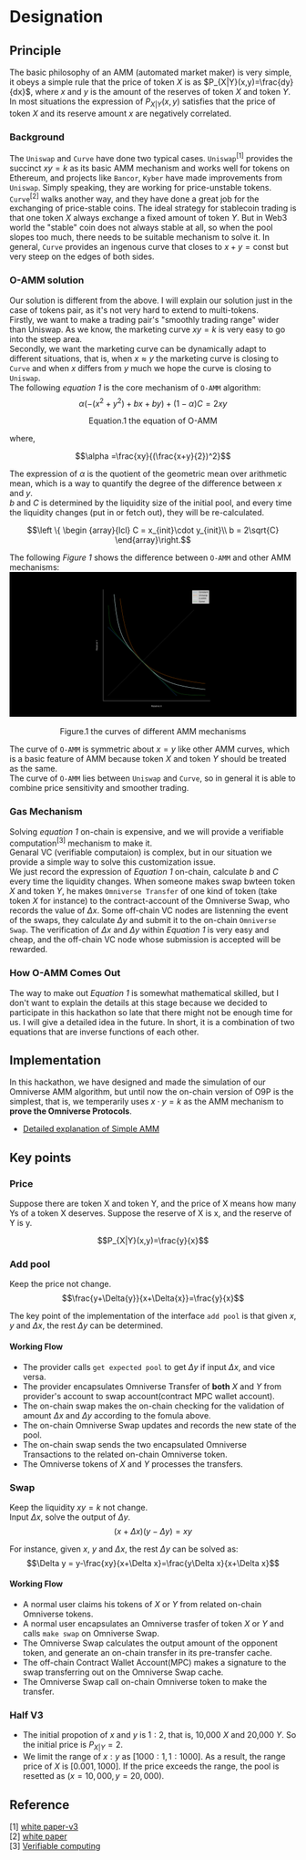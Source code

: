 # Designation
## Principle
The basic philosophy of an AMM (automated market maker) is very simple, it obeys a simple rule that the price of token $X$ is as $P_{X|Y}(x,y)=\frac{dy}{dx}$, where $x$ and $y$ is the amount of the reserves of token $X$ and token $Y$. In most situations the expression of $P_{X|Y}(x,y)$ satisfies that the price of token $X$ and its reserve amount $x$ are negatively correlated.  
### Background
The `Uniswap` and `Curve` have done two typical cases. `Uniswap`<sup>[1]</sup> provides the succinct $xy=k$ as its basic AMM mechanism and works well for tokens on Ethereum, and projects like `Bancor`, `Kyber` have made improvements from `Uniswap`. Simply speaking, they are working for price-unstable tokens.  
`Curve`<sup>[2]</sup> walks another way, and they have done a great job for the exchanging of price-stable coins. The ideal strategy for stablecoin trading is that one token $X$ always exchange a fixed amount of token $Y$. But in Web3 world the "stable" coin does not always stable at all, so when the pool slopes too much, there needs to be suitable mechanism to solve it. In general, `Curve` provides an ingenous curve that closes to $x+y=\text{const}$ but very steep on the edges of both sides.  

### O-AMM solution
Our solution is different from the above. I will explain our solution just in the case of tokens pair, as it's not very hard to extend to multi-tokens.   
Firstly, we want to make a trading pair's "smoothly trading range" wider than Uniswap. As we know, the marketing curve $xy=k$ is very easy to go into the steep area.  
Secondly, we want the marketing curve can be dynamically adapt to different situations, that is, when $x\approx y$ the marketing curve is closing to `Curve` and when $x$ differs from $y$ much we hope the curve is closing to `Uniswap`.  
The following *equation 1* is the core mechanism of `O-AMM` algorithm:  
$$\alpha(-(x^2+y^2)+bx+by)+(1-\alpha)C=2xy$$  
<p align="center">Equation.1 the equation of O-AMM</p>  
where,  

$$\alpha =\frac{xy}{(\frac{x+y}{2})^2}$$  

The expression of $\alpha$ is the quotient of the geometric mean over arithmetic mean, which is a way to quantify the degree of the difference between $x$ and $y$.  
$b$ and $C$ is determined by the liquidity size of the initial pool, and every time the liquidity changes (put in or fetch out), they will be re-calculated.  

$$\left \{ \begin {array}{lcl}
C = x_{init}\cdot y_{init}\\
b = 2\sqrt{C}
\end{array}\right.$$  

The following *Figure 1* shows the difference between `O-AMM` and other AMM mechanisms:  
![img](./assets/Figure_1.png)  
<p align="center">Figure.1 the curves of different AMM mechanisms</p>  

The curve of `O-AMM` is symmetric about $x = y$ like other AMM curves, which is a basic feature of AMM because token $X$ and token $Y$ should be treated as the same.  
The curve of `O-AMM` lies between `Uniswap` and `Curve`, so in general it is able to combine price sensitivity and smoother trading.  

### Gas Mechanism
Solving *equation 1* on-chain is expensive, and we will provide a verifiable computation<sup>[3]</sup> mechanism to make it.  
Genaral VC (verifiable computaion) is complex, but in our situation we provide a simple way to solve this customization issue.  
We just record the expression of *Equation 1* on-chain, calculate $b$ and $C$ every time the liquidity changes. When someone makes swap bwteen token $X$ and token $Y$, he makes `Omniverse Transfer` of one kind of token (take token $X$ for instance) to the contract-account of the Omniverse Swap, who records the value of $\Delta{x}$. Some off-chain VC nodes are listenning the event of the swaps, they calculate $\Delta{y}$ and submit it to the on-chain `Omniverse Swap`. The verification of $\Delta{x}$ and $\Delta{y}$ within *Equation 1* is very easy and cheap, and the off-chain VC node whose submission is accepted will be rewarded.  

### How O-AMM Comes Out
The way to make out *Equation 1* is somewhat mathematical skilled, but I don't want to explain the details at this stage because we decided to participate in this hackathon so late that there might not be enough time for us. I will give a detailed idea in the future. In short, it is a combination of two equations that are inverse functions of each other.  

## Implementation
In this hackathon, we have designed and made the simulation of our Omniverse AMM algorithm, but until now the on-chain version of O9P is the simplest, that is, we temperarily uses $x\cdot y=k$ as the AMM mechanism to **prove the Omniverse Protocols**.  
* [Detailed explanation of Simple AMM](https://github.com/xiyu1984/Blog/blob/main/docs/AMM/uniswap%20explanation.md)

## Key points
### Price
Suppose there are token X and token Y, and the price of X means how many Ys of a token X deserves. Suppose the reserve of X is x, and the reserve of Y is y.  

$$P_{X|Y}(x,y)=\frac{y}{x}$$

### Add pool
Keep the price not change.  
$$\frac{y+\Delta{y}}{x+\Delta{x}}=\frac{y}{x}$$  

The key point of the implementation of the interface `add pool` is that given $x$, $y$ and $\Delta x$, the rest $\Delta y$ can be determined.  

#### Working Flow
* The provider calls `get expected pool` to get $\Delta y$ if input $\Delta x$, and vice versa.
* The provider encapsulates Omniverse Transfer of **both** $X$ and $Y$ from provider's account to swap account(contract MPC wallet account).
* The on-chain swap makes the on-chain checking for the validation of amount $\Delta x$ and $\Delta y$ according to the fomula above.
* The on-chain Omniverse Swap updates and records the new state of the pool.
* The on-chain swap sends the two encapsulated Omniverse Transactions to the related on-chain Omniverse token.
* The Omniverse tokens of $X$ and $Y$ processes the transfers.

### Swap
Keep the liquidity $xy=k$ not change.  
Input $\Delta x$, solve the output of $\Delta y$.  
$$(x+\Delta x)(y-\Delta y)=xy$$  

For instance, given $x$, $y$ and $\Delta x$, the rest $\Delta y$ can be solved as:  
$$\Delta y = y-\frac{xy}{x+\Delta x}=\frac{y\Delta x}{x+\Delta x}$$  

#### Working Flow
* A normal user claims his tokens of $X$ or $Y$ from related on-chain Omniverse tokens.
* A normal user encapsulates an Omniverse trasfer of token $X$ or $Y$ and calls `make swap` on Omniverse Swap.
* The Omniverse Swap calculates the output amount of the opponent token, and generate an on-chain transfer in its pre-transfer cache.
* The off-chain Contract Wallet Account(MPC) makes a signature to the swap transferring out on the Omniverse Swap cache.
* The Omniverse Swap call on-chain Omniverse token to make the transfer.
 
### Half V3
* The initial propotion of $x$ and $y$ is $1:2$, that is, 10,000 $X$ and 20,000 $Y$. So the initial price is $P_{X|Y}=2$. 
* We limit the range of $x:y$ as $[1000:1, 1:1000]$. As a result, the range price of $X$ is $[0.001, 1000]$. If the price exceeds the range, the pool is resetted as $(x=10,000, y=20,000)$.  

## Reference
[1] [white paper-v3](https://uniswap.org/whitepaper-v3.pdf)   
[2] [white paper](https://classic.curve.fi/files/stableswap-paper.pdf)  
[3] [Verifiable computing](https://en.wikipedia.org/wiki/Verifiable_computing)
